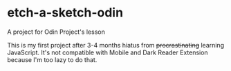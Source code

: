 # etch-a-sketch-odin
A project for Odin Project's lesson

This is my first project after 3-4 months hiatus from ~~procrastinating~~ learning JavaScript. It's not compatible with Mobile and Dark Reader Extension because I'm too lazy to do that.
